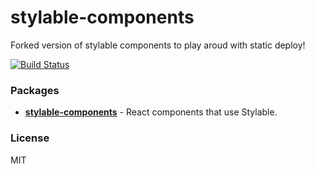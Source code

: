 # stylable-components
Forked version of stylable components to play aroud with static deploy!

[![Build Status](https://github.com/wixplosives/stylable-components/workflows/tests/badge.svg)](https://github.com/wixplosives/stylable-components/actions)

### Packages

- **[stylable-components](https://github.com/wixplosives/stylable-components/tree/master/packages/components)** - React components that use Stylable.

### License

MIT
